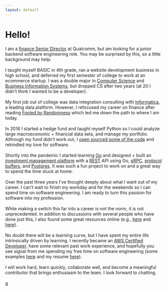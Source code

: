 ```yaml
---
layout: default
---
```

# Hello!
I am a [finance Senior Director](https://www.linkedin.com/in/wolfinger) at Qualcomm, but am looking for a junior backend software engineering role. You may be surprised by this, so a little background may help:<br>
<br>
I taught myself BASIC in 4th grade, ran a website development business in high school, and deferred my first semester of college to work at an ecommerce startup. I was a double major in [Computer Science](https://www.cs.umd.edu) and [Business Information Systems](https://www.rhsmith.umd.edu), but dropped CS after two years (at 20 I didn’t think I wanted to be a developer).<br>
<br>
My first job out of college was data integration consulting with [Informatica](https://www.informatica.com), a leading data platform. However, I refocused my career on finance after reading [Fooled by Randomness](https://www.amazon.com/Fooled-Randomness-Hidden-Markets-Incerto-ebook/dp/B001FA0W5W) which led me down the path to where I am today.<br>
<br>
In 2016 I started a hedge fund and taught myself Python so I could analyze large macroeconomic + financial data sets, and manage my portfolio. Although my fund didn’t work out, I [open sourced some of the code](https://github.com/wolfinger/outcomes) and rekindled my love for software.<br>
<br>
Shortly into the pandemic I started learning [Go](https://go.dev) and designed + built an [investment management platform](https://github.com/wolfinger/varangian.public) with a [REST](https://en.wikipedia.org/wiki/Representational_state_transfer) API using Go, [gRPC](https://grpc.io), [protocol buffers](https://developers.google.com/protocol-buffers), and [Postgres](https://www.postgresql.org). It was such a fun project to work on and a great way to spend the time stuck at home.<br>
<br>
Over the past three years I’ve thought deeply about what I want out of my career. I can’t wait to finish my workday and for the weekends so I can spend time on software engineering. I am ready to turn this passion for software into my profession.<br>
<br>
While making a switch this far into a career is not the norm, it is not unprecedented. In addition to discussions with several people who have done just this, I also found some great resources online  (e.g., [here](https://news.ycombinator.com/item?id=26383366) and [here](https://rodrigohgpontes.github.io/)).<br>
<br>
No doubt there will be a learning curve, but I have spent my entire life intrinsically driven by learning. I recently became an [AWS Certified Developer](https://www.credly.com/badges/cd67ac66-dac2-4418-97c5-627cbf147a39), have some relevant past work experience, and hopefully you see signal from me spending my free time on software engineering (some examples [here](relevant.experience.md) and my resume [here](resume.pdf)).<br>
<br>
I will work hard, learn quickly, collaborate well, and become a meaningful contributor that brings enthusiasm to the team. I look forward to chatting.<br>
<br>
g<br>